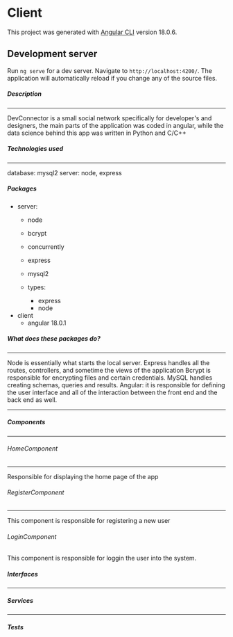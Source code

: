 # Client

This project was generated with [Angular CLI](https://github.com/angular/angular-cli) version 18.0.6.

## Development server

Run `ng serve` for a dev server. Navigate to `http://localhost:4200/`. The application will automatically reload if you change any of the source files.

##### Description
---
DevConnector is a small social network specifically for developer's and designers, the main parts of the application was coded in angular, while the data science behind this app was written in Python and C/C++

##### Technologies used
---
database: mysql2
server: node, express

##### Packages


- server:
	- node
	- bcrypt
	- concurrently
	- express
	- mysql2

	- types:
		- express
		- node
- client
	- angular 18.0.1

##### What does these packages do?
---

Node is essentially what starts the local server.
Express handles all the routes, controllers, and sometime the views of the application
Bcrypt is responsible for encrypting files and certain credentials.
MySQL handles creating schemas, queries and results.
Angular: it is responsible for defining the user interface and all of the interaction between the front end and the back end as well.

---

##### Components
---
###### HomeComponent
---
Responsible for displaying the home page of the app

###### RegisterComponent
---
This component is responsible for registering a new user

###### LoginComponent
This component is responsible for loggin the user into the system.

##### Interfaces
---


##### Services
---

##### Tests
